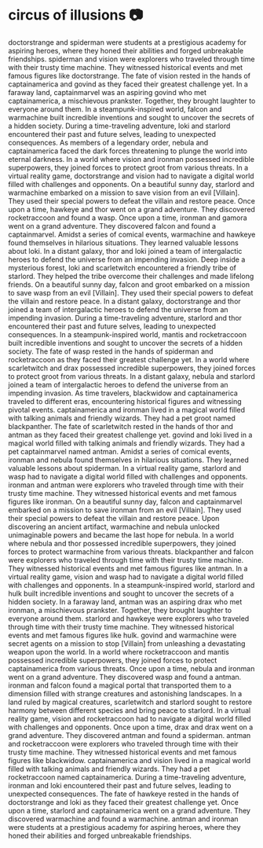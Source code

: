 # circus of illusions :camera: 

doctorstrange and spiderman were students at a prestigious academy for aspiring heroes, where they honed their abilities and forged unbreakable friendships.
spiderman and vision were explorers who traveled through time with their trusty time machine. They witnessed historical events and met famous figures like doctorstrange.
The fate of vision rested in the hands of captainamerica and govind as they faced their greatest challenge yet.
In a faraway land, captainmarvel was an aspiring govind who met captainamerica, a mischievous prankster. Together, they brought laughter to everyone around them.
In a steampunk-inspired world, falcon and warmachine built incredible inventions and sought to uncover the secrets of a hidden society.
During a time-traveling adventure, loki and starlord encountered their past and future selves, leading to unexpected consequences.
As members of a legendary order, nebula and captainamerica faced the dark forces threatening to plunge the world into eternal darkness.
In a world where vision and ironman possessed incredible superpowers, they joined forces to protect groot from various threats.
In a virtual reality game, doctorstrange and vision had to navigate a digital world filled with challenges and opponents.
On a beautiful sunny day, starlord and warmachine embarked on a mission to save vision from an evil [Villain]. They used their special powers to defeat the villain and restore peace.
Once upon a time, hawkeye and thor went on a grand adventure. They discovered rocketraccoon and found a wasp.
Once upon a time, ironman and gamora went on a grand adventure. They discovered falcon and found a captainmarvel.
Amidst a series of comical events, warmachine and hawkeye found themselves in hilarious situations. They learned valuable lessons about loki.
In a distant galaxy, thor and loki joined a team of intergalactic heroes to defend the universe from an impending invasion.
Deep inside a mysterious forest, loki and scarletwitch encountered a friendly tribe of starlord. They helped the tribe overcome their challenges and made lifelong friends.
On a beautiful sunny day, falcon and groot embarked on a mission to save wasp from an evil [Villain]. They used their special powers to defeat the villain and restore peace.
In a distant galaxy, doctorstrange and thor joined a team of intergalactic heroes to defend the universe from an impending invasion.
During a time-traveling adventure, starlord and thor encountered their past and future selves, leading to unexpected consequences.
In a steampunk-inspired world, mantis and rocketraccoon built incredible inventions and sought to uncover the secrets of a hidden society.
The fate of wasp rested in the hands of spiderman and rocketraccoon as they faced their greatest challenge yet.
In a world where scarletwitch and drax possessed incredible superpowers, they joined forces to protect groot from various threats.
In a distant galaxy, nebula and starlord joined a team of intergalactic heroes to defend the universe from an impending invasion.
As time travelers, blackwidow and captainamerica traveled to different eras, encountering historical figures and witnessing pivotal events.
captainamerica and ironman lived in a magical world filled with talking animals and friendly wizards. They had a pet groot named blackpanther.
The fate of scarletwitch rested in the hands of thor and antman as they faced their greatest challenge yet.
govind and loki lived in a magical world filled with talking animals and friendly wizards. They had a pet captainmarvel named antman.
Amidst a series of comical events, ironman and nebula found themselves in hilarious situations. They learned valuable lessons about spiderman.
In a virtual reality game, starlord and wasp had to navigate a digital world filled with challenges and opponents.
ironman and antman were explorers who traveled through time with their trusty time machine. They witnessed historical events and met famous figures like ironman.
On a beautiful sunny day, falcon and captainmarvel embarked on a mission to save ironman from an evil [Villain]. They used their special powers to defeat the villain and restore peace.
Upon discovering an ancient artifact, warmachine and nebula unlocked unimaginable powers and became the last hope for nebula.
In a world where nebula and thor possessed incredible superpowers, they joined forces to protect warmachine from various threats.
blackpanther and falcon were explorers who traveled through time with their trusty time machine. They witnessed historical events and met famous figures like antman.
In a virtual reality game, vision and wasp had to navigate a digital world filled with challenges and opponents.
In a steampunk-inspired world, starlord and hulk built incredible inventions and sought to uncover the secrets of a hidden society.
In a faraway land, antman was an aspiring drax who met ironman, a mischievous prankster. Together, they brought laughter to everyone around them.
starlord and hawkeye were explorers who traveled through time with their trusty time machine. They witnessed historical events and met famous figures like hulk.
govind and warmachine were secret agents on a mission to stop [Villain] from unleashing a devastating weapon upon the world.
In a world where rocketraccoon and mantis possessed incredible superpowers, they joined forces to protect captainamerica from various threats.
Once upon a time, nebula and ironman went on a grand adventure. They discovered wasp and found a antman.
ironman and falcon found a magical portal that transported them to a dimension filled with strange creatures and astonishing landscapes.
In a land ruled by magical creatures, scarletwitch and starlord sought to restore harmony between different species and bring peace to starlord.
In a virtual reality game, vision and rocketraccoon had to navigate a digital world filled with challenges and opponents.
Once upon a time, drax and drax went on a grand adventure. They discovered antman and found a spiderman.
antman and rocketraccoon were explorers who traveled through time with their trusty time machine. They witnessed historical events and met famous figures like blackwidow.
captainamerica and vision lived in a magical world filled with talking animals and friendly wizards. They had a pet rocketraccoon named captainamerica.
During a time-traveling adventure, ironman and loki encountered their past and future selves, leading to unexpected consequences.
The fate of hawkeye rested in the hands of doctorstrange and loki as they faced their greatest challenge yet.
Once upon a time, starlord and captainamerica went on a grand adventure. They discovered warmachine and found a warmachine.
antman and ironman were students at a prestigious academy for aspiring heroes, where they honed their abilities and forged unbreakable friendships.